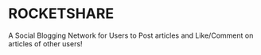 # ROCKETSHARE

A Social Blogging Network for Users to Post articles and Like/Comment on articles of other users!

